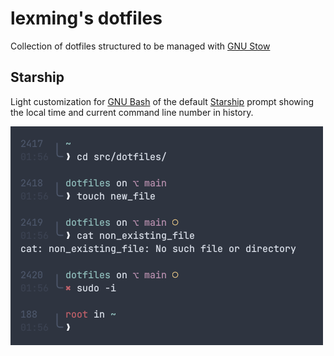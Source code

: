 # lexming's dotfiles

Collection of dotfiles structured to be managed with
[GNU Stow](https://www.gnu.org/software/stow/)
 
## Starship

Light customization for [GNU Bash](https://www.gnu.org/software/bash/) of the
default [Starship](https://starship.rs/) prompt showing the local time and
current command line number in history.
 
![Starship prompt screenshot](/assets/starship_prompt.png)

